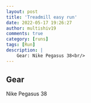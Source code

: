 ```yaml
---
layout: post
title: 'Treadmill easy run'
date: 2022-05-17 19:26:27
author: multishiv19
comments: true
category: [runs]
tags: [Run]
description: |
    Gear: Nike Pegasus 38<br/>
---
```


## Gear
Nike Pegasus 38



<div width='100%' class='strava-embed-placeholder' data-embed-type='activity' data-embed-id='7156026244'></div>
<script src='https://strava-embeds.com/embed.js'></script>
